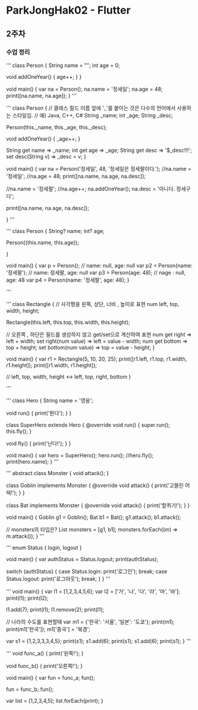# ParkJongHak02 - Flutter


## 2주차


### 수업 정리
'''
class Person {
  String name = "";
  int age = 0;
  
  void addOneYear() {
    age++;
  }
}

void main()
{
  var na = Person();
  na.name = '정세일';
  na.age = 48;
  print([na.name, na.age]);
}
'''

'''
class Person {
  // 클래스 필드 이름 앞에 '_'를 붙이는 것은 다수의 언어에서 사용하는 스타일임.
  // 예) Java, C++, C#
  String _name;
  int _age;
  String _desc;
  
  Person(this._name, this._age, this._desc);
  
  void addOneYear() {
    _age++;
  }
  
  String get name => _name;
  int get age => _age;
  String get desc => '$_desc!!!';
  set desc(String v) => _desc = v;
}

void main()
{
  var na = Person('정세일', 48, '정세일은 정세팔이다.');
  //na.name = '정세일';
  //na.age = 48;
  print([na.name, na.age, na.desc]);
  
  //na.name = '정세팔';
  //na.age++;
  na.addOneYear();
  na.desc = '아니다. 정세구다';
  
  print([na.name, na.age, na.desc]);
  
}
'''

'''
class Person {
  String? name;
  int? age;

  Person({this.name, this.age});
  
}
  
void main()
{
  var p = Person(); // name: null, age: null
  var p2 = Person(name: '정세팔'); // name: 정세팔, age: null
  var p3 = Person(age: 48); // nage : null, age: 48
  var p4 = Person(name: '정세팔', age: 48);
}

'''

'''
class Rectangle {
  // 사각형을 왼쪽, 상단, 너비 , 높이로 표현
  num left, top, width, height;
  
  Rectangle(this.left, this.top, this.width, this.height);
  
  // 오른쪽 , 하단은 필드를 생성하지 않고 get/set으로 계산하여 표현
  num get right => left + width;
  set right(num value) => left = value - width;
  num get bottom => top + height;
  set bottom(num value) => top = value - height;
}

void main() 
{
  var r1 = Rectangle(5, 10, 20, 25);
  print([r1.left, r1.top, r1.width, r1.height]);
  print([r1.width, r1.height]);
  
  // left, top, width, height <-> left, top, right, bottom
}

'''

'''
class Hero {
  String name = '영웅';
  
  void run() {
    print('뛴다');
  }
}

class SuperHero extends Hero {
  @override
  void run() {
    super.run();
    this.fly();
  }
  
  void fly() {
    print('난다!');
  }
}

void main()
{
  var hero = SuperHero();
  hero.run();
  //hero.fly();
  print(hero.name);
}
'''

'''
abstract class Monster {
  void attack();
}

class Goblin implements Monster {
  @override
  void attack() {
    print('고블린 어택!');
  }
}

class Bat implements Monster {
  @override
  void attack() {
    print('할퀴기!');
  }
}

void main()
{
  Goblin g1 = Goblin();
  Bat b1 = Bat();
  g1.attack();
  b1.attack();
  
  // monsters의 타입은?
  List<Monster> monsters = [g1, b1];
  monsters.forEach((m) => m.attack());
}
'''

'''
enum Status { login, logout }

void main()
{
  var authStatus = Status.logout;
  print(authStatus);
  
  switch (authStatus) {
    case Status.login:
      print('로그인');
      break;
    case Status.logout:
      print('로그아웃');
      break;
  }
}
'''

'''
void main()
{
  var l1 = [1,2,3,4,5,6];
  var l2 = ['가', '나', '다', '라', '마', '바'];
  print(l1);
  print(l2);
  
  l1.add(7);
  print(l1);
  l1.remove(2);
  print(l1);
  
  // 나라의 수도를 표현할때
  var m1 = {'한국': '서울', '일본': '도쿄'};
  print(m1);
  print(m1['한국']);
  m1['중국'] = '북경';
  
  var s1 = {1,2,3,3,3,4,5};
  print(s1);
  s1.add(6);
  print(s1);
  s1.add(6);
  print(s1);
}
'''

'''
void func_a()
{
  print('왼쪽!');
}

void func_b()
{
  print('오른쪽!');
}

void main()
{
  var fun = func_a;
  fun();
  
  fun = func_b;
  fun();
  
  var list = [1,2,3,4,5];
  list.forEach(print);
}
